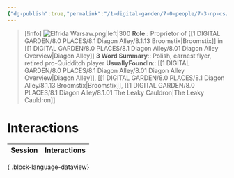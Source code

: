 ```yaml
---
{"dg-publish":true,"permalink":"/1-digital-garden/7-0-people/7-3-np-cs/elfrida-warsaw/","tags":["#person","#diagon-alley","#diagon-alley-resident","#shopkeeper"]}
---
```


>[!info] 
>![Elfrida Warsaw.png|left|300](/img/user/1%20DIGITAL%20GARDEN/7.0%20PEOPLE/7.3%20NPCs/Headshots/Elfrida%20Warsaw.png)
>**Role**:: Proprietor of [[1 DIGITAL GARDEN/8.0 PLACES/8.1 Diagon Alley/8.1.13 Broomstix\|Broomstix]] in [[1 DIGITAL GARDEN/8.0 PLACES/8.1 Diagon Alley/8.01 Diagon Alley Overview\|Diagon Alley]]
>**3 Word Summary**:: Polish, earnest flyer, retired pro-Quidditch player
>**UsuallyFoundIn**:: [[1 DIGITAL GARDEN/8.0 PLACES/8.1 Diagon Alley/8.01 Diagon Alley Overview\|Diagon Alley]], [[1 DIGITAL GARDEN/8.0 PLACES/8.1 Diagon Alley/8.1.13 Broomstix\|Broomstix]], [[1 DIGITAL GARDEN/8.0 PLACES/8.1 Diagon Alley/8.1.01 The Leaky Cauldron\|The Leaky Cauldron]]

# Interactions

| Session | Interactions |
| ------- | ------------ |

{ .block-language-dataview}

